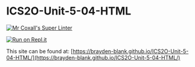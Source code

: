 # ICS2O-Unit-5-04-HTML

[![Mr Coxall's Super Linter](https://github.com/Brayden-Blank/ICS2O-Unit-5-01-HTML/actions/workflows/main.yml/badge.svg)](https://github.com/Brayden-Blank/ICS2O-Unit-5-01-HTML/actions/workflows/main.yml)

[![Run on Repl.it](https://repl.it/badge/github/<Brayden-Blank>/<ICS2O-Unit-5-04-HTML>)](https://repl.it/github/<Brayden-Blank>/<ICS2O-Unit-5-04-HTML>)

This site can be found at: [https://brayden-blank.github.io/ICS2O-Unit-5-04-HTML/](https://brayden-blank.github.io/ICS2O-Unit-5-04-HTML/)
